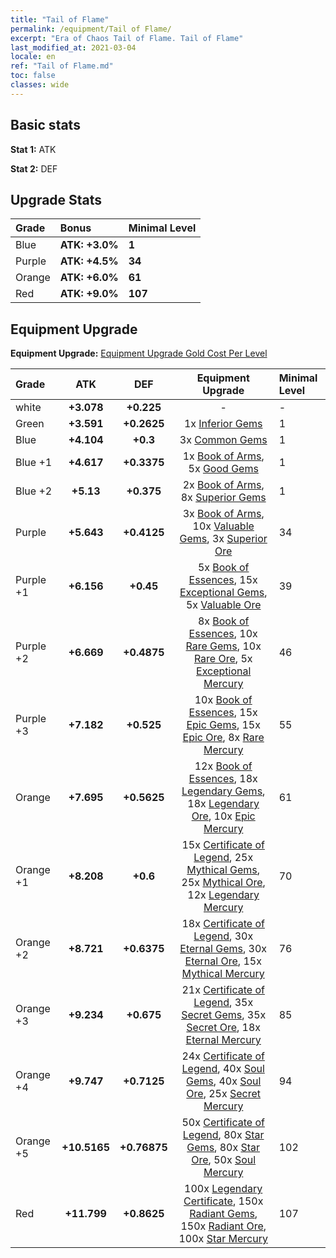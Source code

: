 ```yaml
---
title: "Tail of Flame"
permalink: /equipment/Tail of Flame/
excerpt: "Era of Chaos Tail of Flame. Tail of Flame"
last_modified_at: 2021-03-04
locale: en
ref: "Tail of Flame.md"
toc: false
classes: wide
---
```


## Basic stats
 **Stat 1:** ATK

 **Stat 2:** DEF

## Upgrade Stats

  |     Grade    |   Bonus | Minimal Level | 
  |:-------------|:--------|:--------------| 
  | Blue | **ATK: +3.0%** | **1** | 
  | Purple | **ATK: +4.5%** | **34** | 
  | Orange | **ATK: +6.0%** | **61** | 
  | Red | **ATK: +9.0%** | **107** | 


## Equipment Upgrade
 **Equipment Upgrade:** [Equipment Upgrade Gold Cost Per Level](/equipment/EquipmentUpgradeCostPerLevel/) 

  |          Grade      | ATK | DEF | Equipment Upgrade | Minimal Level |
  |:--------------------|:---------:|:---------:|:----------------:|:--------------|
  | white | **+3.078** | **+0.225** | - | - |
  | Green | **+3.591** | **+0.2625** | 1x [Inferior Gems](/Items/mat_54/) | 1 |
  | Blue | **+4.104** | **+0.3** | 3x [Common Gems](/Items/mat_69/) | 1 |
  | Blue +1 | **+4.617** | **+0.3375** | 1x [Book of Arms](/Items/mat_32/), 5x [Good Gems](/Items/mat_4/) | 1 |
  | Blue +2 | **+5.13** | **+0.375** | 2x [Book of Arms](/Items/mat_71/), 8x [Superior Gems](/Items/mat_41/) | 1 |
  | Purple | **+5.643** | **+0.4125** | 3x [Book of Arms](/Items/mat_6/), 10x [Valuable Gems](/Items/mat_80/), 3x [Superior Ore](/Items/mat_13/) | 34 |
  | Purple +1 | **+6.156** | **+0.45** | 5x [Book of Essences](/Items/mat_44/), 15x [Exceptional Gems](/Items/mat_17/), 5x [Valuable Ore](/Items/mat_55/) | 39 |
  | Purple +2 | **+6.669** | **+0.4875** | 8x [Book of Essences](/Items/mat_84/), 10x [Rare Gems](/Items/mat_59/), 10x [Rare Ore](/Items/mat_2/), 5x [Exceptional Mercury](/Items/mat_91/) | 46 |
  | Purple +3 | **+7.182** | **+0.525** | 10x [Book of Essences](/Items/mat_20/), 15x [Epic Gems](/Items/mat_94/), 15x [Epic Ore](/Items/mat_42/), 8x [Rare Mercury](/Items/mat_29/) | 55 |
  | Orange | **+7.695** | **+0.5625** | 12x [Book of Essences](/Items/mat_60/), 18x [Legendary Gems](/Items/mat_31/), 18x [Legendary Ore](/Items/mat_81/), 10x [Epic Mercury](/Items/mat_70/) | 61 |
  | Orange +1 | **+8.208** | **+0.6** | 15x [Certificate of Legend](/Items/mat_96/), 25x [Mythical Gems](/Items/mat_74/), 25x [Mythical Ore](/Items/mat_23/), 12x [Legendary Mercury](/Items/mat_3/) | 70 |
  | Orange +2 | **+8.721** | **+0.6375** | 18x [Certificate of Legend](/Items/mat_25/), 30x [Eternal Gems](/Items/mat_86/), 30x [Eternal Ore](/Items/mat_36/), 15x [Mythical Mercury](/Items/mat_50/) | 76 |
  | Orange +3 | **+9.234** | **+0.675** | 21x [Certificate of Legend](/Items/mat_38/), 35x [Secret Gems](/Items/mat_47/), 35x [Secret Ore](/Items/mat_99/), 18x [Eternal Mercury](/Items/mat_62/) | 85 |
  | Orange +4 | **+9.747** | **+0.7125** | 24x [Certificate of Legend](/Items/mat_100/), 40x [Soul Gems](/Items/mat_77/), 40x [Soul Ore](/Items/mat_8/), 25x [Secret Mercury](/Items/mat_22/) | 94 |
  | Orange +5 | **+10.5165** | **+0.76875** | 50x [Certificate of Legend](/Items/mat_11/), 80x [Star Gems](/Items/mat_89/), 80x [Star Ore](/Items/mat_72/), 50x [Soul Mercury](/Items/mat_34/) | 102 |
  | Red | **+11.799** | **+0.8625** | 100x [Legendary Certificate](/Items/mat_76/), 150x [Radiant Gems](/Items/mat_52/), 150x [Radiant Ore](/Items/mat_88/), 100x [Star Mercury](/Items/mat_98/) | 107 |

